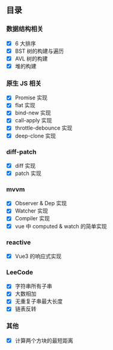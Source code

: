 ## 目录

### 数据结构相关

- [x] 6 大排序
- [x] BST 树的构建与遍历
- [x] AVL 树的构建
- [x] 堆的构建

### 原生 JS 相关

- [x] Promise 实现
- [x] flat 实现
- [x] bind-new 实现
- [x] call-apply 实现
- [x] throttle-debounce 实现
- [x] deep-clone 实现

### diff-patch

- [x] diff 实现
- [x] patch 实现

### mvvm

- [x] Observer & Dep 实现
- [x] Watcher 实现
- [x] Compiler 实现
- [x] vue 中 computed & watch 的简单实现

### reactive

- [x] Vue3 的响应式实现

### LeeCode

- [x] 字符串所有子串
- [x] 大数相加
- [x] 无重复子串最大长度
- [x] 链表反转

### 其他

- [x] 计算两个方块的最短距离
